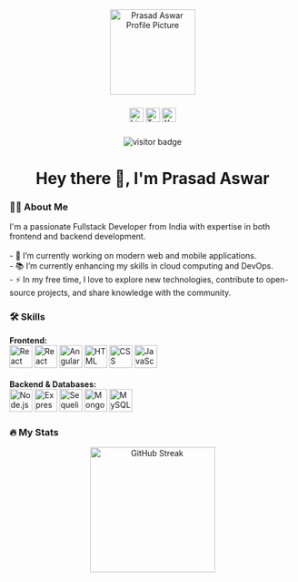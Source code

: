 <div align="center">
  <img height="150" src="https://media.licdn.com/dms/image/D4D03AQGkllvD6umLBQ/profile-displayphoto-shrink_200_200/0/1709532664617?e=2147483647&v=beta&t=b5xJqW7kw5OQroMC5yu0f8F-FML4e_kxWcuuMHhGDqk" alt="Prasad Aswar Profile Picture" />
</div>

###

<div align="center">
  <a href="https://www.linkedin.com/in/prasad-aswar-5168a0207" target="_blank"><img src="https://img.shields.io/static/v1?message=LinkedIn&logo=linkedin&label=&color=0077B5&logoColor=white&labelColor=&style=for-the-badge" height="25" alt="LinkedIn logo" /></a>
  <a href="https://twitter.com/yourtwitterhandle" target="_blank"><img src="https://img.shields.io/static/v1?message=Twitter&logo=twitter&label=&color=1DA1F2&logoColor=white&labelColor=&style=for-the-badge" height="25" alt="Twitter logo" /></a>
  <a href="https://www.youtube.com/youryoutubechannel" target="_blank"><img src="https://img.shields.io/static/v1?message=YouTube&logo=youtube&label=&color=FF0000&logoColor=white&labelColor=&style=for-the-badge" height="25" alt="YouTube logo" /></a>
</div>

###

<div align="center">
  <img src="https://visitor-badge.laobi.icu/badge?page_id=prasad-aswar.visitors" alt="visitor badge" />
</div>

###

<h1 align="center">Hey there 👋, I'm Prasad Aswar</h1>

###

<h3 align="left">👨‍💻 About Me</h3>

<p align="left">
  I'm a passionate Fullstack Developer from India with expertise in both frontend and backend development. <br><br>
  - 🔭 I’m currently working on modern web and mobile applications.<br>
  - 📚 I’m currently enhancing my skills in cloud computing and DevOps.<br>
  - ⚡ In my free time, I love to explore new technologies, contribute to open-source projects, and share knowledge with the community.
</p>

###

<h3 align="left">🛠 Skills</h3>

<div align="left">
  <strong>Frontend:</strong> <br>
  <img src="https://cdn.jsdelivr.net/gh/devicons/devicon/icons/react/react-original.svg" height="40" alt="React" />
  <img src="https://cdn.jsdelivr.net/gh/devicons/devicon/icons/reactnative/reactnative-original.svg" height="40" alt="React Native" />
  <img src="https://cdn.jsdelivr.net/gh/devicons/devicon/icons/angularjs/angularjs-original.svg" height="40" alt="Angular" />
  <img src="https://cdn.jsdelivr.net/gh/devicons/devicon/icons/html5/html5-original.svg" height="40" alt="HTML" />
  <img src="https://cdn.jsdelivr.net/gh/devicons/devicon/icons/css3/css3-original.svg" height="40" alt="CSS" />
  <img src="https://cdn.jsdelivr.net/gh/devicons/devicon/icons/javascript/javascript-original.svg" height="40" alt="JavaScript" />
  <br><br>
  <strong>Backend & Databases:</strong> <br>
  <img src="https://cdn.jsdelivr.net/gh/devicons/devicon/icons/nodejs/nodejs-original.svg" height="40" alt="Node.js" />
  <img src="https://cdn.jsdelivr.net/gh/devicons/devicon/icons/express/express-original.svg" height="40" alt="Express.js" />
  <img src="https://cdn.jsdelivr.net/gh/devicons/devicon/icons/sequelize/sequelize-original.svg" height="40" alt="Sequelize" />
  <img src="https://cdn.jsdelivr.net/gh/devicons/devicon/icons/mongodb/mongodb-original.svg" height="40" alt="MongoDB" />
  <img src="https://cdn.jsdelivr.net/gh/devicons/devicon/icons/mysql/mysql-original.svg" height="40" alt="MySQL" />
</div>

###

<h3 align="left">🔥 My Stats</h3>

<div align="center">
  <img src="https://github-readme-streak-stats.herokuapp.com/?user=prasad-aswar&theme=dark&hide_border=false" height="220" alt="GitHub Streak" />
</div>
